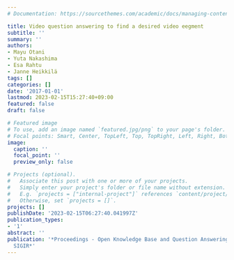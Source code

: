 ```yaml
---
# Documentation: https://sourcethemes.com/academic/docs/managing-content/

title: Video question answering to find a desired video eegment
subtitle: ''
summary: ''
authors:
- Mayu Otani
- Yuta Nakashima
- Esa Rahtu
- Janne Heikkilä
tags: []
categories: []
date: '2017-01-01'
lastmod: 2023-02-15T15:27:40+09:00
featured: false
draft: false

# Featured image
# To use, add an image named `featured.jpg/png` to your page's folder.
# Focal points: Smart, Center, TopLeft, Top, TopRight, Left, Right, BottomLeft, Bottom, BottomRight.
image:
  caption: ''
  focal_point: ''
  preview_only: false

# Projects (optional).
#   Associate this post with one or more of your projects.
#   Simply enter your project's folder or file name without extension.
#   E.g. `projects = ["internal-project"]` references `content/project/deep-learning/index.md`.
#   Otherwise, set `projects = []`.
projects: []
publishDate: '2023-02-15T06:27:40.041997Z'
publication_types:
- '1'
abstract: ''
publication: '*Proceedings - Open Knowledge Base and Question Answering Workshop at
  SIGIR*'
---
```


